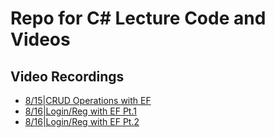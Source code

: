 # Repo for C# Lecture Code and Videos
## Video Recordings
- [8/15|CRUD Operations with EF](https://vimeo.com/354060856/56dd7a8ef1)
- [8/16|Login/Reg with EF Pt.1](https://vimeo.com/354278168/85f3118d4f)
- [8/16|Login/Reg with EF Pt.2](https://vimeo.com/354278367/a92a099628)
